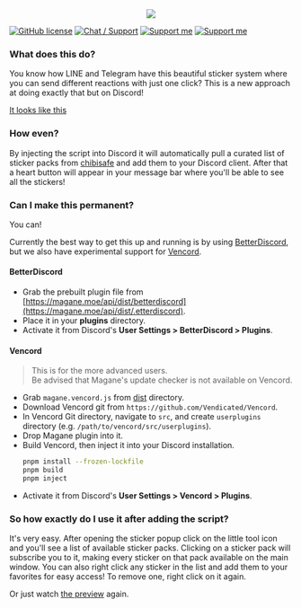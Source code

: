 <div align="center">
	<img src="https://chibisafe.moe/88r6gPQS.png" />
</div>

[![GitHub license](https://img.shields.io/badge/license-MIT-blue.svg?style=flat-square)](https://raw.githubusercontent.com/kanadeko/Kuro/master/LICENSE)
[![Chat / Support](https://img.shields.io/badge/Chat%20%2F%20Support-discord-7289DA.svg?style=flat-square)](https://discord.gg/5g6vgwn)
[![Support me](https://img.shields.io/endpoint.svg?url=https%3A%2F%2Fshieldsio-patreon.herokuapp.com%2Fpitu&style=flat-square)](https://www.patreon.com/pitu)
[![Support me](https://img.shields.io/badge/Support-Buy%20me%20a%20coffee-yellow.svg?style=flat-square)](https://www.buymeacoffee.com/kana)

### What does this do?

You know how LINE and Telegram have this beautiful sticker system where you can send different reactions with just one click? This is a new approach at doing exactly that but on Discord!

[It looks like this](https://chibisafe.moe/owdxQF9m.mp4)

### How even?

By injecting the script into Discord it will automatically pull a curated list of sticker packs from [chibisafe](https://chibisafe.moe) and add them to your Discord client. After that a heart button will appear in your message bar where you'll be able to see all the stickers!


### Can I make this permanent?

You can!

Currently the best way to get this up and running is by using [BetterDiscord](https://github.com/rauenzi/BetterDiscordApp/releases), but we also have experimental support for [Vencord](https://vencord.dev/).

#### BetterDiscord

- Grab the prebuilt plugin file from [https://magane.moe/api/dist/betterdiscord](https://magane.moe/api/dist/.etterdiscord).
- Place it in your **plugins** directory.
- Activate it from Discord's **User Settings > BetterDiscord > Plugins**.

#### Vencord

> This is for the more advanced users.  
> Be advised that Magane's update checker is not available on Vencord.

- Grab `magane.vencord.js` from [dist](tree/master/dist) directory.
- Download Vencord git from `https://github.com/Vendicated/Vencord`.
- In Vencord Git directory, navigate to `src`, and create `userplugins` directory (e.g. `/path/to/vencord/src/userplugins`).
- Drop Magane plugin into it.
- Build Vencord, then inject it into your Discord installation.
    ```sh
    pnpm install --frozen-lockfile
    pnpm build
    pnpm inject
    ```
- Activate it from Discord's **User Settings > Vencord > Plugins**.

### So how exactly do I use it after adding the script?

It's very easy.
After opening the sticker popup click on the little tool icon and you'll see a list of available sticker packs. Clicking on a sticker pack will subscribe you to it, making every sticker on that pack available on the main window. You can also right click any sticker in the list and add them to your favorites for easy access! To remove one, right click on it again.

Or just watch [the preview](https://chibisafe.moe/owdxQF9m.mp4) again.
